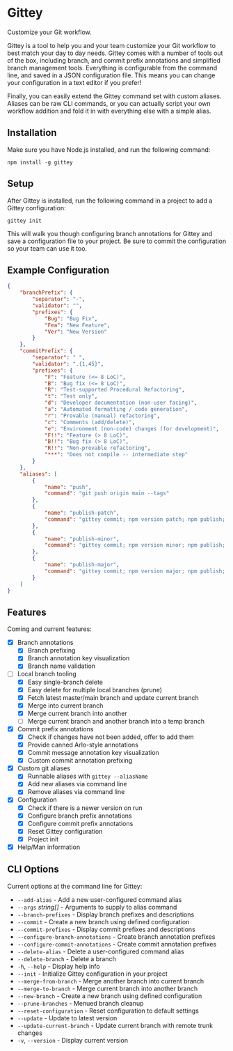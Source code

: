 # Gittey #

Customize your Git workflow.

Gittey is a tool to help you and your team customize your Git workflow to best match your day to day needs. Gittey comes with a number of tools out of the box, including branch, and commit prefix annotations and simplified branch management tools. Everything is configurable from the command line, and saved in a JSON configuration file. This means you can change your configuration in a text editor if you prefer!

Finally, you can easily extend the Gittey command set with custom aliases. Aliases can be raw CLI commands, or you can actually script your own workflow addition and fold it in with everything else with a simple alias.

## Installation ##

Make sure you have Node.js installed, and run the following command:

```
npm install -g gittey
```

## Setup ##

After Gittey is installed, run the following command in a project to add a Gittey configuration:

```
gittey init
```

This will walk you though configuring branch annotations for Gittey and save a configuration file to your project. Be sure to commit the configuration so your team can use it too.

## Example Configuration ##

```json
{
    "branchPrefix": {
        "separator": "-",
        "validator": "",
        "prefixes": {
            "Bug": "Bug Fix",
            "Fea": "New Feature",
            "Ver": "New Version"
        }
    },
    "commitPrefix": {
        "separator": " ",
        "validator": ".{1,45}",
        "prefixes": {
            "F": "Feature (<= 8 LoC)",
            "B": "Bug fix (<= 8 LoC)",
            "R": "Test-supported Procedural Refactoring",
            "t": "Test only",
            "d": "Developer documentation (non-user facing)",
            "a": "Automated formatting / code generation",
            "r": "Provable (manual) refactoring",
            "c": "Comments (add/delete)",
            "e": "Environment (non-code) changes (for development)",
            "F!!": "Feature (> 8 LoC)",
            "B!!": "Bug fix (> 8 LoC)",
            "R!!": "Non-provable refactoring",
            "***": "Does not compile -- intermediate step"
        }
    },
    "aliases": [
        {
            "name": "push",
            "command": "git push origin main --tags"
        },
        {
            "name": "publish-patch",
            "command": "gittey commit; npm version patch; npm publish; gittey push"
        },
        {
            "name": "publish-minor",
            "command": "gittey commit; npm version minor; npm publish; gittey push"
        },
        {
            "name": "publish-major",
            "command": "gittey commit; npm version major; npm publish; gittey push"
        }
    ]
}
```

## Features ##

Coming and current features:

- [x] Branch annotations
    - [x] Branch prefixing
    - [x] Branch annotation key visualization
    - [x] Branch name validation
- [ ] Local branch tooling
    - [x] Easy single-branch delete
    - [x] Easy delete for multiple local branches (prune)
    - [x] Fetch latest master/main branch and update current branch
    - [x] Merge into current branch
    - [x] Merge current branch into another
    - [ ] Merge current branch and another branch into a temp branch
- [x] Commit prefix annotations
    - [X] Check if changes have not been added, offer to add them
    - [x] Provide canned Arlo-style annotations
    - [x] Commit message annotation key visualization
    - [x] Custom commit annotation prefixing
- [x] Custom git aliases
    - [x] Runnable aliases with `gittey --aliasName`
    - [x] Add new aliases via command line
    - [x] Remove aliases via command line
- [x] Configuration
    - [x] Check if there is a newer version on run
    - [x] Configure branch prefix annotations
    - [x] Configure commit prefix annotations
    - [x] Reset Gittey configuration
    - [x] Project init
- [x] Help/Man information

## CLI Options ##

Current options at the command line for Gittey:

- `--add-alias` - Add a new user-configured command alias
- `--args` *string[]* - Arguments to supply to alias command
- `--branch-prefixes` - Display branch prefixes and descriptions
- `--commit` - Create a new branch using defined configuration
- `--commit-prefixes` - Display commit prefixes and descriptions
- `--configure-branch-annotations` - Create branch annotation prefixes
- `--configure-commit-annotations` - Create commit annotation prefixes
- `--delete-alias` - Delete a user-configured command alias
- `--delete-branch` - Delete a branch
- `-h`, `--help` - Display help info
- `--init` - Initialize Gittey configuration in your project
- `--merge-from-branch` - Merge another branch into current branch
- `--merge-to-branch` - Merge current branch into another branch
- `--new-branch` - Create a new branch using defined configuration
- `--prune-branches` - Menued branch cleanup
- `--reset-configuration` - Reset configuration to default settings
- `--update` - Update to latest version
- `--update-current-branch` - Update current branch with remote trunk changes
- `-v`, `--version` - Display current version